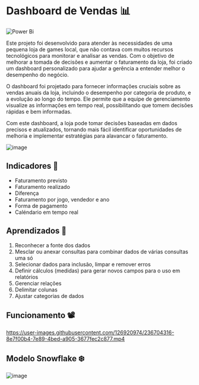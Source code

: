 # Dashboard de Vendas 📊

![Power Bi](https://img.shields.io/badge/power_bi-F2C811?style=for-the-badge&logo=powerbi&logoColor=black)


Este projeto foi desenvolvido para atender às necessidades de uma pequena loja de games local, que não contava com muitos recursos tecnológicos para monitorar e analisar as vendas. Com o objetivo de melhorar a tomada de decisões e aumentar o faturamento da loja, foi criado um dashboard personalizado para ajudar a gerência a entender melhor o desempenho do negócio.

O dashboard foi projetado para fornecer informações cruciais sobre as vendas anuais da loja, incluindo o desempenho por categoria de produto, e a evolução ao longo do tempo. Ele permite que a equipe de gerenciamento visualize as informações em tempo real, possibilitando que tomem decisões rápidas e bem informadas.

Com este dashboard, a loja pode tomar decisões baseadas em dados precisos e atualizados, tornando mais fácil identificar oportunidades de melhoria e implementar estratégias para alavancar o faturamento.

![image](https://user-images.githubusercontent.com/126920974/236702996-01aa3cf9-da4a-4a6e-baf0-d8ea7f85f035.png)
## Indicadores 📍

- Faturamento previsto
- Faturamento realizado
- Diferença
- Faturamento por jogo, vendedor e ano
- Forma de pagamento
- Caléndario em tempo real


## Aprendizados 📕

1. Reconhecer a fonte dos dados
2. Mesclar ou anexar consultas para combinar dados de várias consultas uma só
3. Selecionar dados para inclusão, limpar e remover erros
4. Definir cálculos (medidas) para gerar novos campos para o uso em relatórios
5. Gerenciar relações
6. Delimitar colunas
7. Ajustar categorias de dados

## Funcionamento 📽


https://user-images.githubusercontent.com/126920974/236704316-8e7f00b4-7e89-4bed-a905-3677fec2c877.mp4

## Modelo Snowflake ❄️

![image](https://user-images.githubusercontent.com/126920974/236704442-473c3d5a-99fd-400e-a8ee-33b8b2811f94.png)




